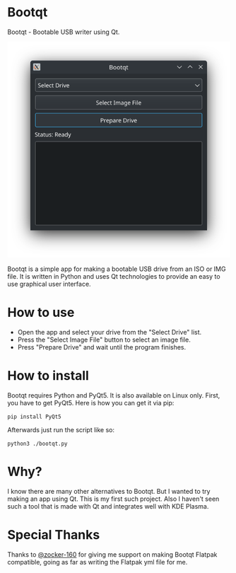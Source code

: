 # Bootqt
Bootqt - Bootable USB writer using Qt.

![Bootqt](/Screenshot-Bootqt.png?raw=true "Bootqt")

Bootqt is a simple app for making a bootable USB drive from an ISO or IMG file. It is written in Python and uses Qt technologies to provide an easy to use graphical user interface.

# How to use

- Open the app and select your drive from the "Select Drive" list.
- Press the "Select Image File" button to select an image file.
- Press "Prepare Drive" and wait until the program finishes.

# How to install

Bootqt requires Python and PyQt5. It is also available on Linux only. First, you have to get PyQt5. Here is how you can get it via pip:
```
pip install PyQt5
```
Afterwards just run the script like so:
```
python3 ./bootqt.py
```

# Why?

I know there are many other alternatives to Bootqt. But I wanted to try making an app using Qt. This is my first such project. Also I haven't seen such a tool that is made with Qt and integrates well with KDE Plasma.

# Special Thanks

Thanks to [@zocker-160](https://github.com/zocker-160) for giving me support on making Bootqt Flatpak compatible, going as far as writing the Flatpak yml file for me.
